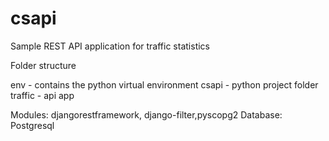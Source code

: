 # csapi
Sample REST API application for traffic statistics

Folder structure

env - contains the python virtual environment
csapi - python project folder
traffic - api app

Modules: djangorestframework, django-filter,pyscopg2
Database: Postgresql
